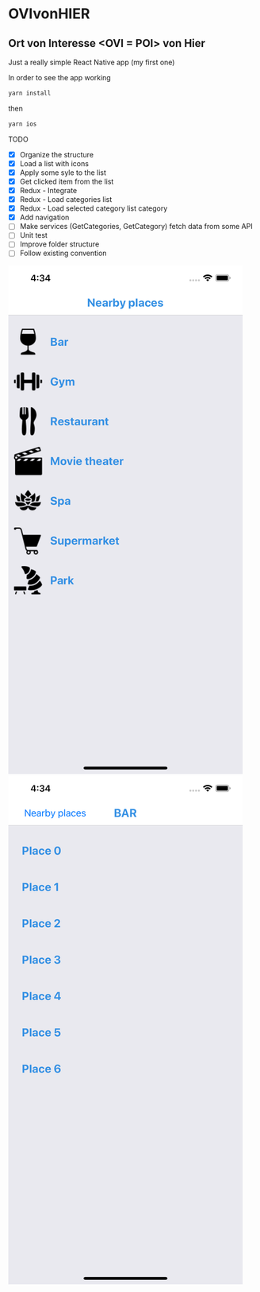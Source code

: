 # OVIvonHIER
## Ort von Interesse <OVI = POI> von Hier

Just a really simple React Native app (my first one)

In order to see the app working

```sh
yarn install
```

then

```sh
yarn ios
```

TODO

- [x] Organize the structure
- [x] Load a list with icons
- [x] Apply some syle to the list
- [x] Get clicked item from the list
- [x] Redux - Integrate
- [x] Redux - Load categories list
- [x] Redux - Load selected category list category
- [x] Add navigation
- [ ] Make services (GetCategories, GetCategory) fetch data from some API
- [ ] Unit test
- [ ] Improve folder structure
- [ ] Follow existing convention

![categories list](./images/home.png "Categories list")
![category items](./images/detail.png "Category items")

